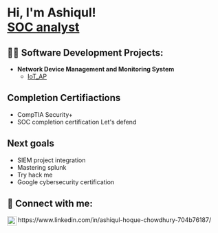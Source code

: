 <h1>Hi, I'm Ashiqul! <br/><a href="https://www.linkedin.com/in/ashiqul-hoque-chowdhury-704b76187/">SOC analyst</a></h1>

<h2>👨‍💻 Software Development Projects:</h2>

- <b>Network Device Management and Monitoring System</b>
  - [IoT_AP](https://github.com/ashiq4321/IoT_AP)


<h2> Completion Certifiactions</h2>
  
-  CompTIA Security+<br>
-  SOC completion certification Let's defend <br>

<h2> Next goals</h2>

-  SIEM project integration
-  Mastering splunk<br>
-  Try hack me <br>
-  Google cybersecurity certification <br>

<h2> 🤳 Connect with me:</h2>
<img align="left" alt="JoshMadakor | LinkedIn" width="22px" src="https://cdn.jsdelivr.net/npm/simple-icons@v3/icons/linkedin.svg" />https://www.linkedin.com/in/ashiqul-hoque-chowdhury-704b76187/

